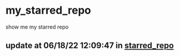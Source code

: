 # my_starred_repo
show me my starred repo

update at 06/18/22 12:09:47 in [starred_repo](./index.html)
---

